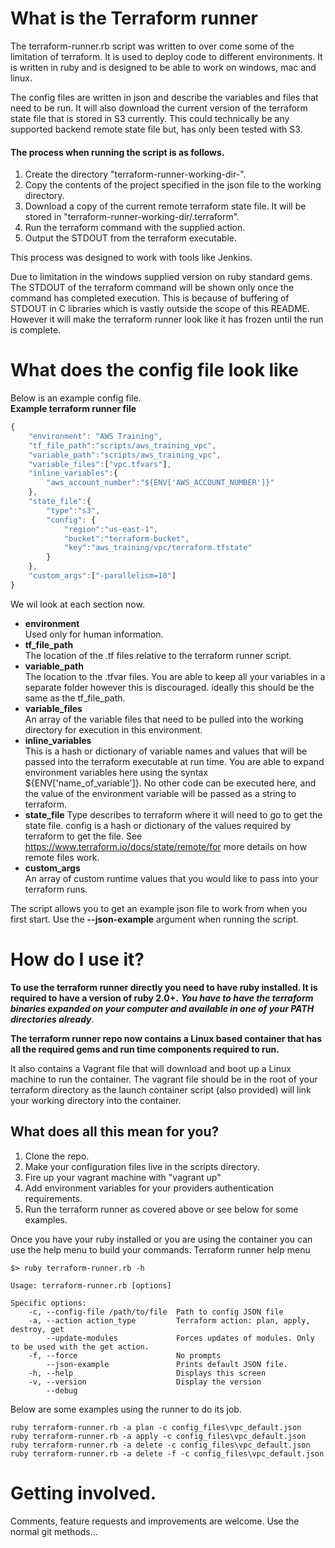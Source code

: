 # What is the Terraform runner

The terraform-runner.rb script was written to over come some of the limitation of terraform.
It is used to deploy code to different environments. It is written in ruby and is designed to be able to work on windows, mac and linux.

The config files are written in json and describe the variables and files that need to be run. It will also download the current version of the terraform state file that is stored in S3 currently. This could technically be any supported backend remote state file but, has only been tested with S3.

#### The process when running the script is as follows.  
1. Create the directory "terraform-runner-working-dir-<datetime>".  
2. Copy the contents of the project specified in the json file to the working directory.  
3. Download a copy of the current remote terraform state file. It will be stored in "terraform-runner-working-dir/.terraform".  
4. Run the terraform command with the supplied action.  
5. Output the STDOUT from the terraform executable.  

This process was designed to work with tools like Jenkins.

Due to limitation in the windows supplied version on ruby standard gems. The STDOUT of the terraform command will be shown only once the command has completed execution.
This is because of buffering of STDOUT in C libraries which is vastly outside the scope of this README.
However it will make the terraform runner look like it has frozen until the run is complete.

# What does the config file look like
Below is an example config file.  
__Example terraform runner file__
```javascript
{
	"environment": "AWS Training",
	"tf_file_path":"scripts/aws_training_vpc",
	"variable_path":"scripts/aws_training_vpc",
	"variable_files":["vpc.tfvars"],
	"inline_variables":{
		"aws_account_number":"${ENV['AWS_ACCOUNT_NUMBER']}"
	},
	"state_file":{
		"type":"s3",
		"config": {
			"region":"us-east-1",
			"bucket":"terraform-bucket",
			"key":"aws_training/vpc/terraform.tfstate"
		}
	},
	"custom_args":["-parallelism=10"]
}
```

We wil look at each section now.
* __environment__  
Used only for human information.
* __tf_file_path__  
The location of the .tf files relative to the terraform runner script.  
* __variable_path__  
The location to the .tfvar files. You are able to keep all your variables in a separate folder however this is discouraged. ideally this should be the same as the tf_file_path.  
* __variable_files__  
An array of the variable files that need to be pulled into the working directory for execution in this environment.  
* __inline_variables__  
This is a hash or dictionary of variable names and values that will be passed into the terraform executable at run time.
You are able to expand environment variables here using the syntax ${ENV['name_of_variable']}.
No other code can be executed here, and the value of the environment variable will be passed as a string to terraform.  
* __state_file__
Type describes to terraform where it will need to go to get the state file.
config is a hash or dictionary of the values required by terraform to get the file.
See https://www.terraform.io/docs/state/remote/for more details on how remote files work.  
* __custom_args__  
An array of custom runtime values that you would like to pass into your terraform runs.  

The script allows you to get an example json file to work from when you first start. Use the __--json-example__ argument when running the script.

# How do I use it?
__To use the terraform runner directly you need to have ruby installed. It is required to have a version of ruby 2.0+.__
*__You have to have the terraform binaries expanded on your computer and available in one of your PATH directories already__*.

__The terraform runner repo now contains a Linux based container that has all the required gems and run time components required to run.__

It also contains a Vagrant file that will download and boot up a Linux machine to run the container. The vagrant file should be in the root of your terraform directory as the launch container script (also provided) will link your working directory into the container.

## What does all this mean for you?
1. Clone the repo.
2. Make your configuration files live in the scripts directory.
3. Fire up your vagrant machine with "vagrant up"
4. Add environment variables for your providers authentication requirements.
5. Run the terraform runner as covered above or see below for some examples.

Once you have your ruby installed or you are using the container you can use the help menu to build your commands.
Terraform runner help menu
```
$> ruby terraform-runner.rb -h

Usage: terraform-runner.rb [options]

Specific options:
    -c, --config-file /path/to/file  Path to config JSON file
    -a, --action action_type         Terraform action: plan, apply, destroy, get
        --update-modules             Forces updates of modules. Only to be used with the get action.
    -f, --force                      No prompts
        --json-example               Prints default JSON file.
    -h, --help                       Displays this screen
    -v, --version                    Display the version
        --debug
```

Below are some examples using the runner to do its job.  
```
ruby terraform-runner.rb -a plan -c config_files\vpc_default.json
ruby terraform-runner.rb -a apply -c config_files\vpc_default.json
ruby terraform-runner.rb -a delete -c config_files\vpc_default.json
ruby terraform-runner.rb -a delete -f -c config_files\vpc_default.json
```

# Getting involved.
Comments, feature requests and improvements are welcome.
Use the normal git methods...
